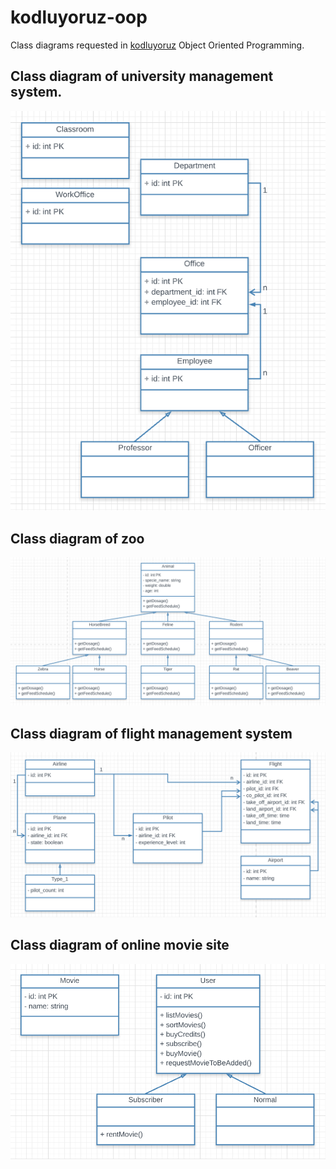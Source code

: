 # kodluyoruz-oop
Class diagrams requested in [kodluyoruz](https://app.patika.dev/) Object Oriented Programming.

## Class diagram of university management system.
![university_diagram](university_diagram.png)

## Class diagram of zoo
![zoo_diagram](zoo_diagram.png)

## Class diagram of flight management system
![flight_diagram](flight_diagram.png)

## Class diagram of online movie site
![flight_diagram](movie_site_diagram.png)
